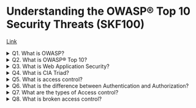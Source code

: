 # Understanding the OWASP® Top 10 Security Threats (SKF100)

[Link](https://trainingportal.linuxfoundation.org/learn/course/owasp-top-10-security-threats-skf100/course-introduction/course-information)

<details>
<summary>Q1. What is OWASP?</summary>

OWASP is a renowned non-profit organization that aims to enhance the security of web applications.

</details>

<details>
<summary>Q2. What is OWASP® Top 10?</summary>

OWASP® Top 10 is a periodically updated list of the most critical security risks to web applications.

- **A01:2021** - Broken Access Control
- **A02:2021** - Cryptographic Failures
- **A03:2021** - Injection
- **A04:2021** - Insecure Design
- **A05:2021** - Security Misconfiguration
- **A06:2021** - Vulnerable and Outdated Components
- **A07:2021** - Identification and Authentication Failures
- **A08:2021** - Software and Data Integrity Failures
- **A09:2021** - Security Logging and Monitoring Failures
- **A10:2021** - Server-Side Request Forgery

Read more here:

- [OWASP Top Ten Project](https://owasp.org/www-project-top-ten/)
- [OWASP Top Ten GitHub Repository](https://github.com/OWASP/www-project-top-ten/blob/master/index.md)

</details>

<details>
<summary>Q3. What is Web Application Security?</summary>

- Web application security is crucial to prevent data breaches, financial loss, reputational damage, and legal liabilities.
- Protecting sensitive information such as personal, financial, and confidential data is a key reason for web application security.
- Compliance with regulatory standards like GDPR, PCI DSS, and HIPAA is essential to avoid penalties and legal consequences.
- Effective security measures help safeguard user privacy and ensure the integrity, confidentiality, and availability of web applications.
- Investing in robust security measures fosters trust and protects valuable assets in the digital landscape.

</details>

<details>
<summary>Q4. What is CIA Triad?</summary>

| Principle       | Description                                                                                  |
| --------------- | -------------------------------------------------------------------------------------------- |
| Confidentiality | Ensuring that information is accessible only to those authorized to access it.               |
| Integrity       | Safeguarding the accuracy and completeness of information and processing methods.            |
| Availability    | Ensuring that authorized users have timely and reliable access to information and resources. |

</details>

</details>

<details>
<summary> Q5. What is access control? </summary>

- Access Control (or Authorization) is the process of granting or denying specific requests
  from a user, program, or process.
- Access control also involves the act of granting and revoking those privileges.

</details>

<details>
<summary> Q6. What is the difference between Authentication and Authorization? </summary>

- It should be noted that authorization (verifying access to specific features or resources) is not equivalent to authentication (verifying identity).
- Authorization may be defined as "the process of verifying that a requested action or service is approved for a specific entity" (NIST).
- A user who has been authenticated (perhaps by providing a username and password) is often not authorized to access every resource and perform every action that is technically possible through a system

</details>

<details>
<summary>  Q7. What are the types of Access control? </summary>

- Discretionary Access Control (DAC) is a means of restricting access to objects (e.g., files, data entities) based on the identity and need-to-know of subjects (e.g., users, processes) and/or groups to which the object belongs.
- Mandatory Access Control (MAC) is a means of restricting access to system resources based on the sensitivity (as represented by a label) of the information contained in the system resource and the formal authorization (i.e., clearance) of users to access information of such sensitivity.
- Role Based Access Control (RBAC) is a model for controlling access to resources where permitted actions on resources are identified with roles rather than with individual subject identities.
- Attribute Based Access Control (ABAC) will grant or deny user requests based on arbitrary attributes of the user and arbitrary attributes of the object, and environment conditions that may be globally recognized and more relevant to the policies at hand.

</details>

<details>
<summary>Q8. What is broken access control?</summary>

- Broken access controls are a critical security risk in web applications.
- Access controls determine which users can access, modify, or delete specific resources.
- Improperly implemented access controls can be exploited by attackers.
- Attackers can gain unauthorized access to sensitive data and functionality.
- Overview of different types of broken access controls in web application security.
- Real-world examples of broken access controls.

Types of Broken access controls include

- Insecure Direct Object References (IDOR)
- Insecure Session Management
- Cross-Site Request Forgery (CSRF)
- Security Misconfiguration

</details>
